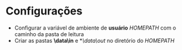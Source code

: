 # Configurações

- Configurar a variável de ambiente de **usuário** *HOMEPATH* com o caminho da pasta de leitura 
- Criar as pastas **\data\in** e **\data\out* no diretório do *HOMEPATH*
